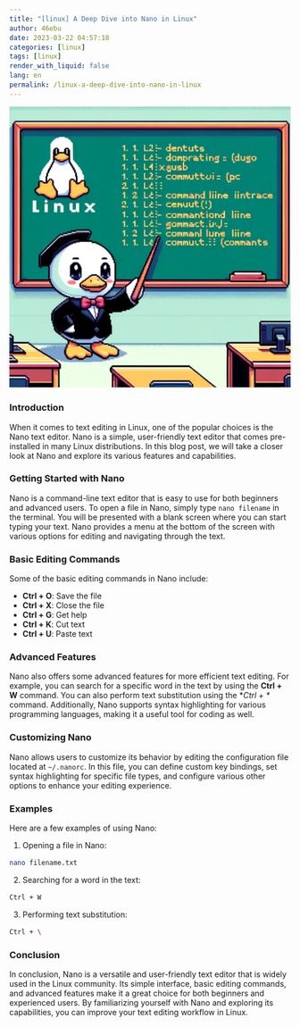 ```yaml
---
title: "[linux] A Deep Dive into Nano in Linux"
author: 46ebu
date: 2023-03-22 04:57:18 
categories: [linux]
tags: [linux]
render_with_liquid: false
lang: en
permalink: /linux-a-deep-dive-into-nano-in-linux
---
```


![Intro](/assets/img/post/linux.png)
### Introduction
When it comes to text editing in Linux, one of the popular choices is the Nano text editor. Nano is a simple, user-friendly text editor that comes pre-installed in many Linux distributions. In this blog post, we will take a closer look at Nano and explore its various features and capabilities.

### Getting Started with Nano
Nano is a command-line text editor that is easy to use for both beginners and advanced users. To open a file in Nano, simply type `nano filename` in the terminal. You will be presented with a blank screen where you can start typing your text. Nano provides a menu at the bottom of the screen with various options for editing and navigating through the text.

### Basic Editing Commands
Some of the basic editing commands in Nano include:
- **Ctrl + O**: Save the file
- **Ctrl + X**: Close the file
- **Ctrl + G**: Get help
- **Ctrl + K**: Cut text
- **Ctrl + U**: Paste text

### Advanced Features
Nano also offers some advanced features for more efficient text editing. For example, you can search for a specific word in the text by using the **Ctrl + W** command. You can also perform text substitution using the **Ctrl + \** command. Additionally, Nano supports syntax highlighting for various programming languages, making it a useful tool for coding as well.

### Customizing Nano
Nano allows users to customize its behavior by editing the configuration file located at `~/.nanorc`. In this file, you can define custom key bindings, set syntax highlighting for specific file types, and configure various other options to enhance your editing experience.

### Examples
Here are a few examples of using Nano:

1. Opening a file in Nano:
```bash
nano filename.txt
```

2. Searching for a word in the text:
```bash
Ctrl + W
```

3. Performing text substitution:
```bash
Ctrl + \
```

### Conclusion
In conclusion, Nano is a versatile and user-friendly text editor that is widely used in the Linux community. Its simple interface, basic editing commands, and advanced features make it a great choice for both beginners and experienced users. By familiarizing yourself with Nano and exploring its capabilities, you can improve your text editing workflow in Linux.